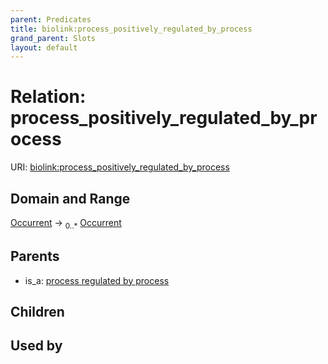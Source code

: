 ```yaml
---
parent: Predicates
title: biolink:process_positively_regulated_by_process
grand_parent: Slots
layout: default
---
```


# Relation: process_positively_regulated_by_process




URI: [biolink:process_positively_regulated_by_process](https://w3id.org/biolink/vocab/process_positively_regulated_by_process)

## Domain and Range

[Occurrent](Occurrent.md) ->  <sub>0..*</sub> [Occurrent](Occurrent.md)

## Parents

 *  is_a: [process regulated by process](process_regulated_by_process.md)

## Children


## Used by

